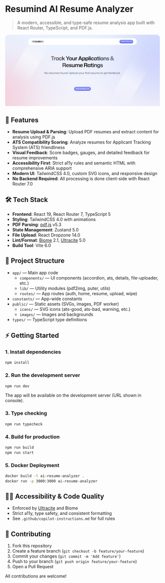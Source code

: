# Resumind AI Resume Analyzer

> A modern, accessible, and type-safe resume analysis app built with React Router, TypeScript, and PDF.js.

![AI Resume Analyzer Screenshot](/resumind-ai-resume-analyzer.png "Resume Analyzer Screenshot")

## 🚀 Features

- **Resume Upload & Parsing**: Upload PDF resumes and extract content for analysis using PDF.js
- **ATS Compatibility Scoring**: Analyze resumes for Applicant Tracking System (ATS) friendliness
- **Visual Feedback**: Score badges, gauges, and detailed feedback for resume improvements
- **Accessibility First**: Strict a11y rules and semantic HTML with comprehensive ARIA support
- **Modern UI**: TailwindCSS 4.0, custom SVG icons, and responsive design
- **No Backend Required**: All processing is done client-side with React Router 7.0

## 🛠️ Tech Stack

- **Frontend**: React 19, React Router 7, TypeScript 5
- **Styling**: TailwindCSS 4.0 with animations
- **PDF Parsing**: [pdf.js](https://mozilla.github.io/pdf.js/) v5.3
- **State Management**: Zustand 5.0
- **File Upload**: React Dropzone 14.0
- **Lint/Format**: [Biome](https://biomejs.dev/) 2.1, [Ultracite](https://github.com/ultracite/ultracite) 5.0
- **Build Tool**: Vite 6.0

## 📂 Project Structure

- `app/` — Main app code
  - `components/` — UI components (accordion, ats, details, file-uploader, etc.)
  - `lib/` — Utility modules (pdf2img, puter, utils)
  - `routes/` — App routes (auth, home, resume, upload, wipe)
- `constants/` — App-wide constants
- `public/` — Static assets (SVGs, images, PDF worker)
  - `icons/` — SVG icons (ats-good, ats-bad, warning, etc.)
  - `images/` — Images and backgrounds
- `types/` — TypeScript type definitions

## ⚡ Getting Started

### 1. Install dependencies

```bash
npm install
```

### 2. Run the development server

```bash
npm run dev
```

The app will be available on the development server (URL shown in console).

### 3. Type checking

```bash
npm run typecheck
```

### 4. Build for production

```bash
npm run build
npm run start
```

### 5. Docker Deployment

```bash
docker build -t ai-resume-analyzer .
docker run -p 3000:3000 ai-resume-analyzer
```

## 🧑‍💻 Accessibility & Code Quality

- Enforced by [Ultracite](https://github.com/ultracite/ultracite) and Biome
- Strict a11y, type safety, and consistent formatting
- See `.github/copilot-instructions.md` for full rules

## 🤝 Contributing

1. Fork this repository
2. Create a feature branch (`git checkout -b feature/your-feature`)
3. Commit your changes (`git commit -m 'Add feature'`)
4. Push to your branch (`git push origin feature/your-feature`)
5. Open a Pull Request

All contributions are welcome!
